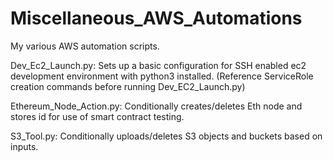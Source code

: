 # Miscellaneous_AWS_Automations
My various AWS automation scripts.



Dev_Ec2_Launch.py:
    Sets up a basic configuration for SSH enabled ec2 development environment with python3 installed.
    (Reference ServiceRole creation commands before running Dev_EC2_Launch.py)

Ethereum_Node_Action.py:
    Conditionally creates/deletes Eth node and stores id for use of smart contract testing.
    
S3_Tool.py:
    Conditionally uploads/deletes S3 objects and buckets based on inputs.

